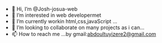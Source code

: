 - 👋 Hi, I’m @Josh-josua-web
- 👀 I’m interested in web developermet
- 🌱 I’m currently workin html,css,javaScript ...
- 💞️ I’m looking to collaborate on many projects as i can...
- 📫 How to reach me ...by gmail:abdoultuyizere2@gmail.com

<!---
Josh-josua-web/Josh-josua-web is a ✨ special ✨ repository because its `README.md` (this file) appears on your GitHub profile.
You can click the Preview link to take a look at your changes.
--->
